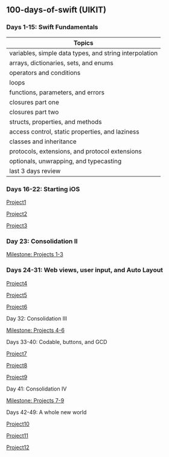 ## 100-days-of-swift (UIKIT)

### Days 1-15: Swift Fundamentals 

| Topics                                                 |
|--------------------------------------------------------|
| variables, simple data types, and string interpolation |
| arrays, dictionaries, sets, and enums                  |
| operators and conditions                               |
| loops                                                  |
| functions, parameters, and errors                      |
| closures part one                                      |
| closures part two                                      |
| structs, properties, and methods                       |
| access control, static properties, and laziness        |
| classes and inheritance                                |
| protocols, extensions, and protocol extensions         |
| optionals, unwrapping, and typecasting                 |
| last 3 days review                                     |

### Days 16-22: Starting iOS
[Project1](https://github.com/tareqalhammoodi/100-days-of-swift/tree/master/Project1) 

[Project2](https://github.com/tareqalhammoodi/100-days-of-swift/tree/master/Project2) 

[Project3](https://github.com/tareqalhammoodi/100-days-of-swift/tree/master/Project3) 

### Day 23: Consolidation II
[Milestone: Projects 1-3](https://github.com/tareqalhammoodi/100-days-of-swift/tree/master/Milestone-Projects%201-3) 

### Days 24-31: Web views, user input, and Auto Layout
[Project4](https://github.com/tareqalhammoodi/100-days-of-swift/tree/master/Project4) 

[Project5](https://github.com/tareqalhammoodi/100-days-of-swift/tree/master/Project5) 

[Project6](https://github.com/tareqalhammoodi/100-days-of-swift/tree/master/Project6) 

Day 32: Consolidation III

[Milestone: Projects 4-6](https://github.com/tareqalhammoodi/100-days-of-swift/tree/master/Milestone-Projects%204-6) 

Days 33-40: Codable, buttons, and GCD

[Project7](https://github.com/tareqalhammoodi/100-days-of-swift/tree/master/Project7) 

[Project8](https://github.com/tareqalhammoodi/100-days-of-swift/tree/master/Project8) 

[Project9](https://github.com/tareqalhammoodi/100-days-of-swift/tree/master/Project9) 

Day 41: Consolidation IV

[Milestone: Projects 7-9](https://github.com/tareqalhammoodi/100-days-of-swift/tree/master/Milestone-Projects%207-9) 

Days 42-49: A whole new world

[Project10](https://github.com/tareqalhammoodi/100-days-of-swift/tree/master/Project10) 

[Project11](https://github.com/tareqalhammoodi/100-days-of-swift/tree/master/Project11)

[Project12](https://github.com/tareqalhammoodi/100-days-of-swift/tree/master/Project12)

